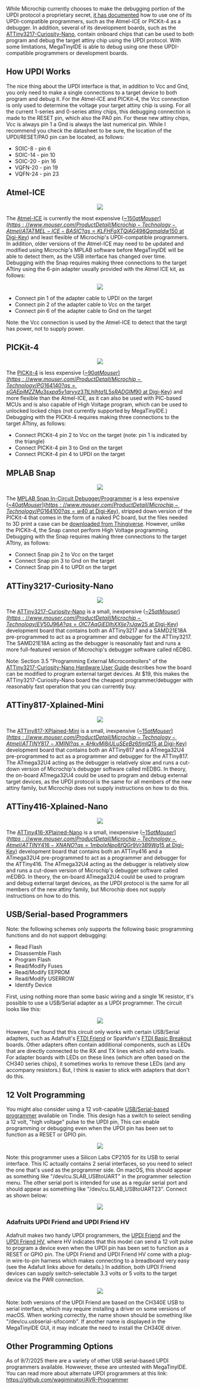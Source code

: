 While Microchip currently chooses to make the debugging portion of the UPDI protocol a proprietary secret, [it has documented](http://ww1.microchip.com/downloads/en/DeviceDoc/50002630A.pdf) how to use one of its UPDI-compatible programmers, such as the Atmel-ICE or PICKit-4 as a debugger.  In addition, several of its development boards, such as the [ATTiny3217-Curiosity-Nano](https://www.microchip.com/DevelopmentTools/ProductDetails/PartNO/EV50J96A), contain onboard chips that can be used to both program and debug the target attiny chip using the UPDI protocol.  With some limitations, MegaTinyIDE is able to debug using one these UPDI-compatible programmers or development boards.

## How UPDI Works

The nice thing about the UPDI interface is that, in addition to Vcc and Gnd, you only need to make a single connections to a target device to both program and debug it.  For the Atmel-ICE and PICKit-4, the Vcc connection is only used to determine the voltage your target attiny chip is using.  For all the current 1-series and 0-series attiny chips, this debugging connection is made to the RESET pin, which also the PA0 pin.  For these new attiny chips, Vcc is always pin 1 a Gnd is always the last numerical pin.  While I recommend you check the datasheet to be sure, the location of the UPDI/RESET/PA0 pin can be located, as follows:

  - SOIC-8  - pin 6
  - SOIC-14 - pin 10
  - SOIC-20 - pin 16
  - VQFN-20 - pin 19
  - VQFN-24 - pin 23

## Atmel-ICE<a name='Atmel-ICE'></a>

<p align="center"><img src="images/Atmel-ICE.png"></p>

The [Atmel-ICE](https://www.microchip.com/DevelopmentTools/ProductDetails/ATATMEL-ICE) is currently the most expensive ([~$150 at Mouser](https://www.mouser.com/ProductDetail/Microchip-Technology-Atmel/ATATMEL-ICE-BASIC?qs=KLFHFgXTQiAG498QgmqIdw%3D%3D), [~$150 at Digi-Key](https://www.digikey.com/en/products/detail/microchip-technology/ATATMEL-ICE-BASIC/4753381)) and least flexible of Microchip's UPDI-compatible programmers.  In addition, older versions of the Atmel-ICE may need to be updated and modified using Microchip's MPLAB software before MegaTinyIDE will be able to detect them, as the USB interface has changed over time.  Debugging with the Snap requires making three connections to the target ATtiny using the 6-pin adapter usually provided with the Atmel ICE kit, as follows:

<p align="center"><img src="images/Adapter.png"></p>

  - Connect pin 1 of the adapter cable to UPDI on the target
  - Connect pin 2 of the adapter cable to Vcc on the target
  - Connect pin 6 of the adapter cable to Gnd on the target

Note: the Vcc connection is used by the Atmel-ICE to detect that the targt has power, not to supply power.

## PICKit-4<a name='PICKit-4'></a>

<p align="center"><img src="images/PICKit-4.png"></p>

The [PICKit-4](https://www.microchip.com/developmenttools/ProductDetails/PG164140) is less expensive ([~$90 at Mouser](https://www.mouser.com/ProductDetail/Microchip-Technology/PG164140?qs=sGAEpiMZZMu3sxpa5v1qrvyz3TtLhlhta1L5sRADGIM%3D), [~$90 at Digi-Key](https://www.digikey.com/en/products/detail/microchip-technology/PG164140/8536593)) and more flexible than the Atmel-ICE, as it can also be used with PIC-based MCUs and is also capable of High Voltage program, which can be used to unlocked locked chips (not currently supported by MegaTinyIDE.)  Debugging with the PICKit-4 requires making three connections to the target ATtiny, as follows:

  - Connect PICKit-4 pin 2 to Vcc on the target (note: pin 1 is indicated by the triangle)
  - Connect PICKit-4 pin 3 to Gnd on the target
  - Connect PICKit-4 pin 4 to UPDI on the target

## MPLAB Snap<a name='Snap'></a>

<p align="center"><img src="images/Snap.png"></p>

The [MPLAB Snap In-Circuit Debugger/Programmer](https://www.microchip.com/developmenttools/ProductDetails/PartNO/PG164100) is a less expensive ([~$40 at Mouser](https://www.mouser.com/ProductDetail/Microchip-Technology/PG164100?qs=w%2Fv1CP2dgqoaLDDBjfzhMQ%3D%3D), [~$40 at Digi-Key](https://www.digikey.com/en/products/detail/microchip-technology/PG164100/9562532)), stripped down version of the PICKit-4 that comes in the form of a naked PC board, but the files needed to 3D print a case can be [downloaded from Thingiverse](https://www.thingiverse.com/thing:3074301).  However, unlike the PICKit-4, the Snap cannot perform High Voltage programming.  Debugging with the Snap requires making three connections to the target ATtiny, as follows:

  - Connect Snap pin 2 to Vcc on the target
  - Connect Snap pin 3 to Gnd on the target
  - Connect Snap pin 4 to UPDI on the target

## ATTiny3217-Curiosity-Nano<a name='3217Nano'></a>

<p align="center"><img src="images/3217Nano.png"></p>

The [ATTiny3217-Curiosity-Nano](https://www.microchip.com/DevelopmentTools/ProductDetails/PartNO/EV50J96A) is a small, inexpensive ([~$25 at Mouser](https://www.mouser.com/ProductDetail/Microchip-Technology/EV50J96A?qs=OlC7AqGiEDlhXXlje7rJaw%3D%3D), [~$25 at Digi-Key](https://www.digikey.com/en/products/detail/microchip-technology/EV50J96A/11618271)) development board that contains both an ATTiny3217 and a SAMD21E18A pre-programmed to act as a programmer and debugger for the ATTiny3217.  The SAMD21E18A acting as the debugger is reasonably fast and runs a more full-featured version of Microchip's debugger software called nEDBG.

Note: Section 3.5 "Programming External Microcontrollers" of the [ATTiny3217-Curiosity-Nano Hardware User Guide](http://ww1.microchip.com/downloads/en/DeviceDoc/40002193A.pdf) describes how the board can be modified to program external target devices.  At $19, this makes the ATTiny3217-Curiosity-Nano board the cheapest programmer/debugger with reasonably fast operation that you can currently buy.


## ATTiny817-Xplained-Mini<a name='817Mini'></a>

<p align="center"><img src="images/817Mini.png"></p>

The [ATTiny817-XPlained-Mini](https://www.microchip.com/developmenttools/ProductDetails/attiny817-xmini) is a small, inexpensive ([~$15 at Mouser](https://www.mouser.com/ProductDetail/Microchip-Technology-Atmel/ATTINY817-XMINI?qs=4HkvMi8iULuSEeBz6fjmlQ%3D%3D), [~$15 at Digi-Key](https://www.digikey.com/en/products/detail/microchip-technology/ATTINY817-XMINI/6226926)) development board that contains both an ATTiny817 and a ATmega32U4 pre-programmed to act as a programmer and debugger for the ATTiny817.  The ATmega32U4 acting as the debugger is relatively slow and runs a cut-down version of Microchip's debugger software called mEDBG.  In theory, the on-board ATmega32U4 could be used to program and debug external target devices, as the UPDI protocol is the same for all members of the new attiny family, but Microchip does not supply instructions on how to do this.


## ATTiny416-Xplained-Nano<a name='416Nano'></a>

<p align="center"><img src="images/416Nano.png"></p>

The [ATTiny416-XPlained-Nano](https://www.microchip.com/developmenttools/ProductDetails/attiny817-xmini) is a small, inexpensive ([~$15 at Mouser](https://www.mouser.com/ProductDetail/Microchip-Technology-Atmel/ATTINY416-XNANO?qs=1mbolxNpo8fQGr9Vr3B9Wg%3D%3D), [~$15 at Digi-Key](https://www.digikey.com/en/products/detail/microchip-technology/ATTINY416-XNANO/7801795?s=N4IgTCBcDaIIIBUEEsB2BPALARgGwgF0BfIA)) development board that contains both an ATTiny416 and a ATmega32U4 pre-programmed to act as a programmer and debugger for the ATTiny416.  The ATmega32U4 acting as the debugger is relatively slow and runs a cut-down version of Microchip's debugger software called mEDBG.  In theory, the on-board ATmega32U4 could be used to program and debug external target devices, as the UPDI protocol is the same for all members of the new attiny family, but Microchip does not supply instructions on how to do this.

## USB/Serial-based Programmers<a name='UpdiProg'></a>

Note: the following schemes only supports the following basic programming functions and do not support debugging:

+ Read Flash
+ Disassemble Flash
+ Program Flash
+ Read/Modify Fuses
+ Read/Modify EEPROM
+ Read/Modify USERROW
+ Identify Device

First, using nothing more than some basic wiring and a single 1K resistor, it's possible to use a USB/Serial adapter as a UPDI programmer.  The circuit looks like this:

<p align="center"><img src="images/UpdiProg2.png"></p>

However, I've found that this circuit only works with certain USB/Serial adapters, such as Adafruit's [FTDI Friend](https://www.adafruit.com/product/284) or Sparkfun's [FTDI Basic Breakout](https://www.sparkfun.com/products/9716) boards.  Other adapters often contain additional components, such as LEDs that are directly connected to the RX and TX lines which add extra loads.  For adapter boards with LEDs on these lines (which are often based on the CH340 series chips), it sometimes works to remove these LEDs (and any accompany resistors.)  But, I think is easier to stick with adapters that don't do this.

## 12 Volt Programming<a name='12vProg'></a>

You might also consider using a 12 volt-capable [USB/Serial-based programmer](https://www.tindie.com/products/leonerd/avr-updi-programmer-with-12v/) available on Tindie.  This design has a switch to select sending a 12 volt, "high voltage" pulse to the UPDI pin,  This can enable programming or debugging even when the UPDI pin has been set to function as a RESET or GPIO pin.

<p align="center"><img src="images/Updi12V.JPG"></p>

Note: this programmer uses a Silicon Labs CP2105 for its USB to serial interface.  This IC actually contains 2 serial interfaces, so you need to select the one that's used as the programmer side.  On macOS, this should appear as something like "/dev/cu.SLAB_USBtoUART" in the programmer selection menu.  The other serial port is intended for use as a regular serial port and should appear as something like "/dev/cu.SLAB_USBtoUART23".  Connect as shown below:

<p align="center"><img src="images/updi-pinout.png"></p>

### Adafruits UPDI Friend and UPDI Friend HV

Adafruit makes two handy UPDI programmers, the [UPDI Friend](https://www.adafruit.com/product/5879) and the [UPDI Friend HV](https://www.adafruit.com/product/5893), where HV indicates that this model can send a 12 volt pulse to program a device even when the UPDI pin has been set to function as a RESET or GPIO pin.  The UPDI Friend and UPDI Friend HV come with a plug-in wire-to-pin harness which makes connecting to a breadboard very easy (see the Adafuit links above for details.)  In addition, both UPDI Friend devices can supply switch-selectable 3.3 volts or 5 volts to the target device via the PWR connection.

<p align="center"><img src="images/UpdiFriend.jpg"></p>

Note: both versions of the UPDI Friend are based on the CH340E USB to serial interface, which may require installing a driver on some versions of macOS.  When working correctly, the name shown should be something like "/dev/cu.usbserial-sifocomb".  If another name is displayed in the MegaTinyIDE GUI, it may indicate the need to install the CH340E driver.

## Other Programming Options

As of 9/7/2025 there are a variety of other USB serial-based UPDI programmers available.  Howwever, these are untested with MegaTinyIDE.  You can read more about alternate UPDI programmers at this link: https://github.com/wagiminator/AVR-Programmer